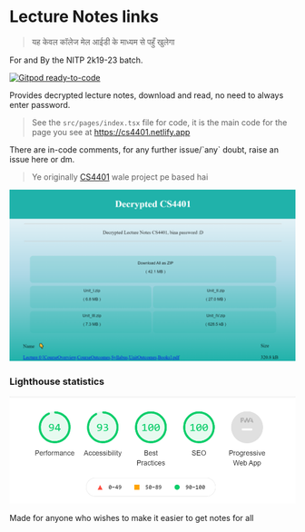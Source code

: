 # Lecture Notes links

> यह केवल कॉलेज मेल आईडी के माध्यम से पहुँ खुलेगा 

For and By the NITP 2k19-23 batch.

[![Gitpod ready-to-code](https://img.shields.io/badge/Gitpod-ready--to--code-blue?logo=gitpod)](https://gitpod.io/#https://github.com/adi-g15/nitp-notes)

Provides decrypted lecture notes, download and read, no need to always enter password.

> See the `src/pages/index.tsx` file for code, it is the main code for the page you see at https://cs4401.netlify.app

There are in-code comments, for any further issue/\`any\` doubt, raise an issue here or dm.

> Ye originally [CS4401](https://github.com/adi-g15/CS4401) wale project pe based hai

![nitp-notes](nitp-notes.png)

### Lighthouse statistics

![performace_report](lighthouse.png)

Made for anyone who wishes to make it easier to get notes for all

